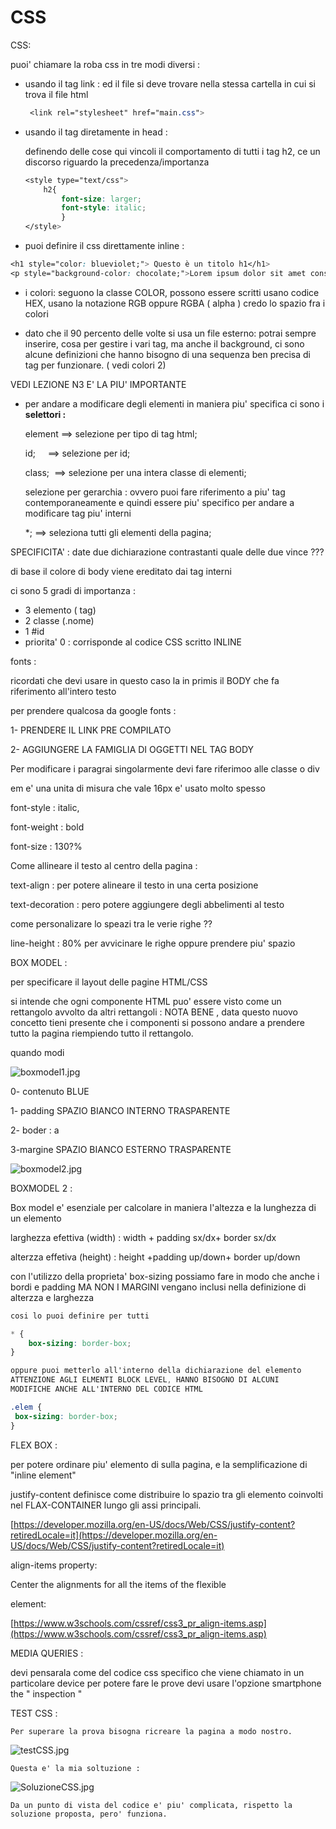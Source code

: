 # CSS

CSS:

puoi' chiamare la roba css in tre modi diversi : 

- usando il tag link : ed il file si deve trovare nella stessa cartella in cui si trova il file html

    ```css
     <link rel="stylesheet" href="main.css"> 

    ```

- usando il tag diretamente in head :

    definendo delle cose qui vincoli il comportamento di tutti i tag h2, ce un discorso riguardo la precedenza/importanza 

    ```css
    <style type="text/css">
    	h2{
    		font-size: larger;
    		font-style: italic;
    		}
    </style>
    ```

- puoi definire il css direttamente inline :

```css
<h1 style="color: blueviolet;"> Questo è un titolo h1</h1>
<p style="background-color: chocolate;">Lorem ipsum dolor sit amet consectetur adipisicing elit. </p>
```

 

- i colori:  seguono la classe COLOR, possono essere scritti usano codice HEX, usano la notazione RGB  oppure RGBA ( alpha ) credo lo spazio fra i colori

- dato che il 90 percento delle volte si usa un file esterno: potrai sempre inserire, cosa per gestire i vari tag, ma anche il background, ci sono alcune definizioni che hanno bisogno di una sequenza ben precisa di tag per funzionare. ( vedi colori 2)

VEDI LEZIONE N3 E' LA PIU' IMPORTANTE

- per andare a modificare degli elementi in maniera piu' specifica ci sono i **selettori :**

    element ==> selezione per tipo di tag html;

    id;     ==> selezione per id;

    class;  ==> selezione per una intera classe di elementi;

    selezione per gerarchia : ovvero puoi fare riferimento a  piu' tag  contemporaneamente e quindi  essere piu' specifico per andare a modificare tag piu' interni 

    *; ==> seleziona tutti gli elementi della pagina;

SPECIFICITA' : date due dichiarazione contrastanti quale delle due vince ???

di base il colore di body viene ereditato dai tag interni 

ci sono 5 gradi di importanza : 

- 3  elemento ( tag)
- 2 classe (.nome)
- 1 #id
- priorita' 0 : corrisponde al codice CSS scritto INLINE

fonts : 

ricordati che devi usare in questo caso la  in primis il BODY che fa riferimento all'intero testo

per prendere qualcosa da google fonts : 

1-  PRENDERE IL LINK PRE COMPILATO

2- AGGIUNGERE LA FAMIGLIA DI OGGETTI NEL TAG BODY

Per modificare i paragrai singolarmente devi fare riferimoo alle classe o div 

em e' una unita di misura che vale 16px  e' usato molto spesso 

font-style : italic,

font-weight : bold

font-size : 130?%

Come allineare il testo al centro della pagina :

text-align : per potere alineare il testo in una certa posizione

text-decoration : pero potere aggiungere degli abbelimenti al testo

come personalizare lo speazi tra le verie righe ??

line-height : 80%  per avvicinare le righe oppure prendere piu' spazio 

BOX MODEL : 

per specificare il layout delle pagine HTML/CSS

si intende che ogni componente HTML puo' essere visto come un rettangolo avvolto da altri rettangoli :  NOTA BENE , data questo nuovo concetto tieni presente che i componenti si possono andare a prendere tutto la pagina riempiendo tutto il rettangolo.

quando modi

![boxmodel1.jpg](https://github.com/DanerSound/corso_full_stack/blob/main/img/boxmodel1.jpg)



0- contenuto BLUE

1- padding SPAZIO BIANCO INTERNO TRASPARENTE

2- boder : a

3-margine  SPAZIO BIANCO ESTERNO TRASPARENTE

![boxmodel2.jpg](https://github.com/DanerSound/corso_full_stack/blob/main/img/boxmodel2.jpg)

BOXMODEL 2 :

Box model e' esenziale per calcolare in maniera l'altezza e la lunghezza di un elemento

larghezza efettiva (width) : width + padding sx/dx+ border  sx/dx

alterzza effetiva (height) : height +padding up/down+ border  up/down

con l'utilizzo della proprieta' box-sizing possiamo fare in modo che anche i bordi e padding MA NON I MARGINI vengano inclusi nella definizione di alterzza e larghezza

```css
cosi lo puoi definire per tutti

* {
    box-sizing: border-box;
}

oppure puoi metterlo all'interno della dichiarazione del elemento
ATTENZIONE AGLI ELMENTI BLOCK LEVEL, HANNO BISOGNO DI ALCUNI 
MODIFICHE ANCHE ALL'INTERNO DEL CODICE HTML 

.elem {
 box-sizing: border-box;
}

```

FLEX BOX :

per potere ordinare piu' elemento di sulla pagina, e la semplificazione di  "inline element"

justify-content definisce come distribuire lo spazio tra gli elemento coinvolti nel FLAX-CONTAINER lungo gli assi principali. 

[https://developer.mozilla.org/en-US/docs/Web/CSS/justify-content?retiredLocale=it](https://developer.mozilla.org/en-US/docs/Web/CSS/justify-content?retiredLocale=it)

align-items property:

Center the alignments for all the items of the flexible <div> element:

[https://www.w3schools.com/cssref/css3_pr_align-items.asp](https://www.w3schools.com/cssref/css3_pr_align-items.asp)


MEDIA QUERIES :

devi pensarala come del codice css specifico che viene chiamato in un particolare device
per potere fare le prove devi usare l'opzione smartphone the " inspection " 
    
    
    
TEST CSS : 
    
    Per superare la prova bisogna ricreare la pagina a modo nostro.  
    
![testCSS.jpg](https://github.com/DanerSound/corso_full_stack/blob/main/img/test-css.JPG)
    
    Questa e' la mia soltuzione : 
    
![SoluzioneCSS.jpg](https://github.com/DanerSound/corso_full_stack/blob/main/img/sol-css.JPG)
    
    Da un punto di vista del codice e' piu' complicata, rispetto la soluzione proposta, pero' funziona.
